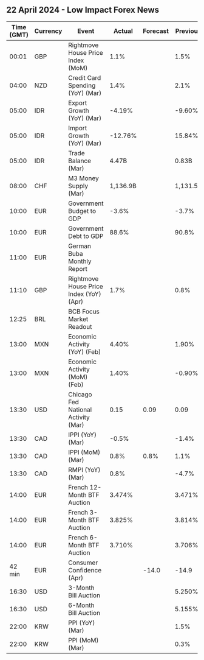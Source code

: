 ## 22 April 2024 - Low Impact Forex News

| Time (GMT) | Currency | Event | Actual | Forecast | Previous |
|------|----------|-------|--------|----------|----------|
| 00:01 | GBP | Rightmove House Price Index (MoM) | 1.1% |  | 1.5% |
| 04:00 | NZD | Credit Card Spending (YoY) (Mar) | 1.4% |  | 2.1% |
| 05:00 | IDR | Export Growth (YoY) (Mar) | -4.19% |  | -9.60% |
| 05:00 | IDR | Import Growth (YoY) (Mar) | -12.76% |  | 15.84% |
| 05:00 | IDR | Trade Balance (Mar) | 4.47B |  | 0.83B |
| 08:00 | CHF | M3 Money Supply (Mar) | 1,136.9B |  | 1,131.5B |
| 10:00 | EUR | Government Budget to GDP | -3.6% |  | -3.7% |
| 10:00 | EUR | Government Debt to GDP | 88.6% |  | 90.8% |
| 11:00 | EUR | German Buba Monthly Report |  |  |  |
| 11:10 | GBP | Rightmove House Price Index (YoY) (Apr) | 1.7% |  | 0.8% |
| 12:25 | BRL | BCB Focus Market Readout |  |  |  |
| 13:00 | MXN | Economic Activity (YoY) (Feb) | 4.40% |  | 1.90% |
| 13:00 | MXN | Economic Activity (MoM) (Feb) | 1.40% |  | -0.90% |
| 13:30 | USD | Chicago Fed National Activity (Mar) | 0.15 | 0.09 | 0.09 |
| 13:30 | CAD | IPPI (YoY) (Mar) | -0.5% |  | -1.4% |
| 13:30 | CAD | IPPI (MoM) (Mar) | 0.8% | 0.8% | 1.1% |
| 13:30 | CAD | RMPI (YoY) (Mar) | 0.8% |  | -4.7% |
| 14:00 | EUR | French 12-Month BTF Auction | 3.474% |  | 3.471% |
| 14:00 | EUR | French 3-Month BTF Auction | 3.825% |  | 3.814% |
| 14:00 | EUR | French 6-Month BTF Auction | 3.710% |  | 3.706% |
| 42 min | EUR | Consumer Confidence (Apr) |  | -14.0 | -14.9 |
| 16:30 | USD | 3-Month Bill Auction |  |  | 5.250% |
| 16:30 | USD | 6-Month Bill Auction |  |  | 5.155% |
| 22:00 | KRW | PPI (YoY) (Mar) |  |  | 1.5% |
| 22:00 | KRW | PPI (MoM) (Mar) |  |  | 0.3% |
